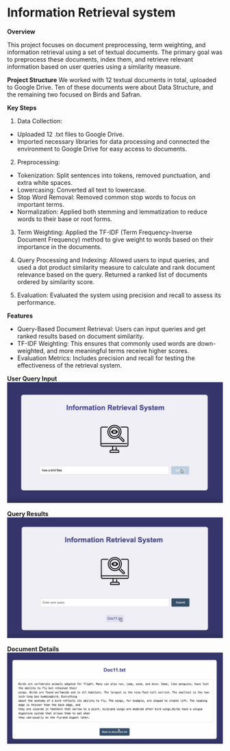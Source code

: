 # Information Retrieval system
**Overview**

This project focuses on document preprocessing, term weighting, and information retrieval using a set of textual documents. The primary goal was to preprocess these documents, index them, and retrieve relevant information based on user queries using a similarity measure.

**Project Structure**
We worked with 12 textual documents in total, uploaded to Google Drive. Ten of these documents were about Data Structure, and the remaining two focused on Birds and Safran.

**Key Steps**
1. Data Collection:
- Uploaded 12 .txt files to Google Drive.
- Imported necessary libraries for data processing and connected the environment to Google Drive for easy access to documents.

2. Preprocessing:
- Tokenization: Split sentences into tokens, removed punctuation, and extra white spaces.
- Lowercasing: Converted all text to lowercase.
- Stop Word Removal: Removed common stop words to focus on important terms.
- Normalization: Applied both stemming and lemmatization to reduce words to their base or root forms.

3. Term Weighting:
Applied the TF-IDF (Term Frequency-Inverse Document Frequency) method to give weight to words based on their importance in the documents.

4. Query Processing and Indexing:
Allowed users to input queries, and used a dot product similarity measure to calculate and rank document relevance based on the query.
Returned a ranked list of documents ordered by similarity score.

5. Evaluation:
Evaluated the system using precision and recall to assess its performance.

**Features**
- Query-Based Document Retrieval: Users can input queries and get ranked results based on document similarity.
- TF-IDF Weighting: This ensures that commonly used words are down-weighted, and more meaningful terms receive higher scores.
- Evaluation Metrics: Includes precision and recall for testing the effectiveness of the retrieval system.

**User Query Input**
![User Query Input](user_query_input.jpeg)

**Query Results**
![Query Results](query_results.jpeg)

**Document Details**
![Document Details](document_details.png)

